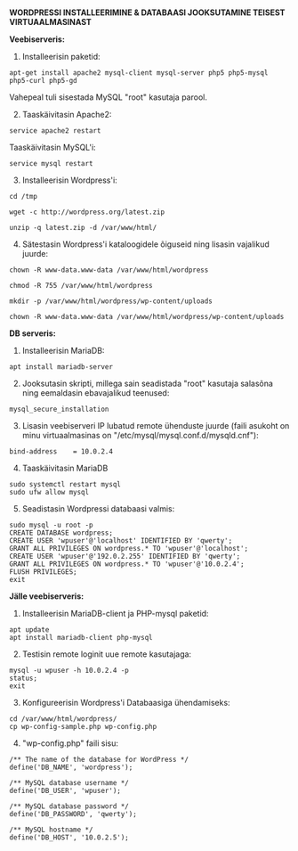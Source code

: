 #
**WORDPRESSI INSTALLEERIMINE & DATABAASI JOOKSUTAMINE TEISEST VIRTUAALMASINAST**

**Veebiserveris:**

1. Installeerisin paketid: 
```
apt-get install apache2 mysql-client mysql-server php5 php5-mysql php5-curl php5-gd
```
Vahepeal tuli sisestada MySQL "root" kasutaja parool.


2. Taaskäivitasin Apache2: 
```
service apache2 restart
```
Taaskäivitasin MySQL'i: 
```
service mysql restart
```

3. Installeerisin Wordpress'i:
```
cd /tmp

wget -c http://wordpress.org/latest.zip

unzip -q latest.zip -d /var/www/html/
```

4. Sätestasin Wordpress'i kataloogidele õiguseid ning lisasin vajalikud juurde: 
```
chown -R www-data.www-data /var/www/html/wordpress

chmod -R 755 /var/www/html/wordpress

mkdir -p /var/www/html/wordpress/wp-content/uploads

chown -R www-data.www-data /var/www/html/wordpress/wp-content/uploads
```

**DB serveris:**

1. Installeerisin MariaDB:
```
apt install mariadb-server
```
2. Jooksutasin skripti, millega sain seadistada "root" kasutaja salasõna ning eemaldasin ebavajalikud teenused:
```
mysql_secure_installation
```
3. Lisasin veebiserveri IP lubatud remote ühenduste juurde (faili asukoht on minu virtuaalmasinas on "/etc/mysql/mysql.conf.d/mysqld.cnf"):
```
bind-address    = 10.0.2.4
```
4. Taaskäivitasin MariaDB
```
sudo systemctl restart mysql
sudo ufw allow mysql
```
5. Seadistasin Wordpressi databaasi valmis:
```
sudo mysql -u root -p
CREATE DATABASE wordpress;
CREATE USER 'wpuser'@'localhost' IDENTIFIED BY 'qwerty';
GRANT ALL PRIVILEGES ON wordpress.* TO 'wpuser'@'localhost';
CREATE USER 'wpuser'@'192.0.2.255' IDENTIFIED BY 'qwerty';
GRANT ALL PRIVILEGES ON wordpress.* TO 'wpuser'@'10.0.2.4';
FLUSH PRIVILEGES;
exit
```

**Jälle veebiserveris:**

1. Installeerisin MariaDB-client ja PHP-mysql paketid:
```
apt update
apt install mariadb-client php-mysql
```
2. Testisin remote loginit uue remote kasutajaga:
```
mysql -u wpuser -h 10.0.2.4 -p
status;
exit
```
3. Konfigureerisin Wordpress'i Databaasiga ühendamiseks:
```
cd /var/www/html/wordpress/
cp wp-config-sample.php wp-config.php
```
4. "wp-config.php" faili sisu:
```
/** The name of the database for WordPress */
define('DB_NAME', 'wordpress');

/** MySQL database username */
define('DB_USER', 'wpuser');

/** MySQL database password */
define('DB_PASSWORD', 'qwerty');

/** MySQL hostname */
define('DB_HOST', '10.0.2.5');
```
